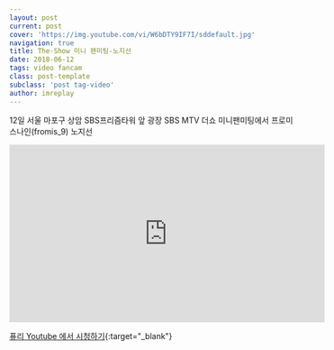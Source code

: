 ```yaml
---
layout: post
current: post
cover: 'https://img.youtube.com/vi/W6bDTY9IF7I/sddefault.jpg'
navigation: true
title: The-Show 미니 팬미팅-노지선
date: 2018-06-12
tags: video fancam
class: post-template
subclass: 'post tag-video'
author: imreplay
---
```



12일 서울 마포구 상암 SBS프리즘타워 앞 광장 SBS MTV 더쇼 미니팬미팅에서 프로미스나인(fromis_9) 노지선

<iframe width="560" height="315" src="https://www.youtube.com/embed/W6bDTY9IF7I?rel=0" frameborder="0" allow="autoplay; encrypted-media" allowfullscreen></iframe>


[퓨리 Youtube 에서 시청하기](https://www.youtube.com/watch?v=W6bDTY9IF7I){:target="_blank"}